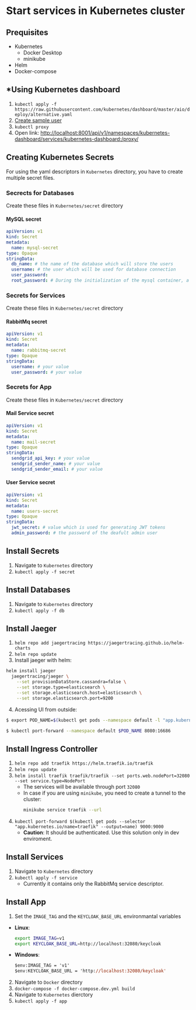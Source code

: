 # Start services in Kubernetes cluster
## Prequisites
- Kubernetes
    - Docker Desktop
    - minikube
- Helm
- Docker-compose
## *Using Kubernetes dashboard
1. ```kubectl apply -f https://raw.githubusercontent.com/kubernetes/dashboard/master/aio/deploy/alternative.yaml```
2. [Create sample user](https://github.com/kubernetes/dashboard/blob/master/docs/user/access-control/creating-sample-user.md)
3. ```kubectl proxy```
4. Open link: [http://localhost:8001/api/v1/namespaces/kubernetes-dashboard/services/kubernetes-dashboard:/proxy/](http://localhost:8001/api/v1/namespaces/kubernetes-dashboard/services/kubernetes-dashboard:/proxy/)

## Creating Kubernetes Secrets
For using the yaml descriptors in ```Kubernetes``` directory, you have to create multiple secret files.
### Secrects for Databases
Create these files in ```Kubernetes/secret``` directory
#### MySQL secret
```yaml
apiVersion: v1
kind: Secret
metadata:
  name: mysql-secret
type: Opaque
stringData:
  db_name: # the name of the database which will store the users
  username: # the user which will be used for database connection
  user_password:
  root_password: # During the initialization of the mysql container, a root user is created. This will be the password of this generated root user.
```
### Secrets for Services
Create these files in ```Kubernetes/secret``` directory
#### RabbitMq secret
```yaml
apiVersion: v1
kind: Secret
metadata:
  name: rabbitmq-secret
type: Opaque
stringData:
  username: # your value
  user_password: # your value
```
### Secrets for App
Create these files in ```Kubernetes/secret``` directory
#### Mail Service secret
```yaml
apiVersion: v1
kind: Secret
metadata:
  name: mail-secret
type: Opaque
stringData:
  sendgrid_api_key: # your value
  sendgrid_sender_name: # your value
  sendgrid_sender_email: # your value
```
#### User Service secret
```yaml
apiVersion: v1
kind: Secret
metadata:
  name: users-secret
type: Opaque
stringData:
  jwt_secret: # value which is used for generating JWT tokens
  admin_password: # the password of the deafult admin user
```

## Install Secrets
1. Navigate to ```Kubernetes``` directory
2. ```kubectl apply -f secret```

## Install Databases
1. Navigate to ```Kubernetes``` directory
2. ```kubectl apply -f db```

## Install Jaeger
1. ```helm repo add jaegertracing https://jaegertracing.github.io/helm-charts```
2. ```helm repo update```
3. Install jaeger with helm:
```bash
helm install jaeger 
  jaegertracing/jaeger \
    --set provisionDataStore.cassandra=false \
    --set storage.type=elasticsearch \
    --set storage.elasticsearch.host=elasticsearch \
    --set storage.elasticsearch.port=9200
```
4. Acessing UI from outside:
```bash
$ export POD_NAME=$(kubectl get pods --namespace default -l "app.kubernetes.io/instance=jaeger,app.kubernetes.io/component=query" -o jsonpath="{.items[0].metadata.name}")

$ kubectl port-forward --namespace default $POD_NAME 8080:16686
```

## Install Ingress Controller
1. ```helm repo add traefik https://helm.traefik.io/traefik```
2. ```helm repo update```
3. ```helm install traefik traefik/traefik --set ports.web.nodePort=32080 --set service.type=NodePort```
    - The services will be available through port ```32080```
    - In case if you are using ```minikube```, you need to create a tunnel to the cluster:
      ```bash
      minikube service traefik --url
      ```
4. ```kubectl port-forward $(kubectl get pods --selector "app.kubernetes.io/name=traefik" --output=name) 9000:9000```
    - __Caution__: It should be authenticated. Use this solution only in dev enviroment.

## Install Services
1. Navigate to ```Kubernetes``` directory
2. ```kubectl apply -f service```
    - Currently it contains only the RabbitMq service descriptor.
## Install App
1. Set the ```IMAGE_TAG``` and the ```KEYCLOAK_BASE_URL``` environmantal variables
  - __Linux__:
    ```bash
    export IMAGE_TAG=v1
    export KEYCLOAK_BASE_URL=http://localhost:32080/keycloak
    ```
  - __Windows__:
    ```ps
    $env:IMAGE_TAG = 'v1'
    $env:KEYCLOAK_BASE_URL = 'http://localhost:32080/keycloak'
    ```
2. Navigate to ```Docker``` directory
3. ```docker-compose -f docker-compose.dev.yml build```
4. Navigate to ```Kubernetes``` dierctory
5. ```kubectl apply -f app```